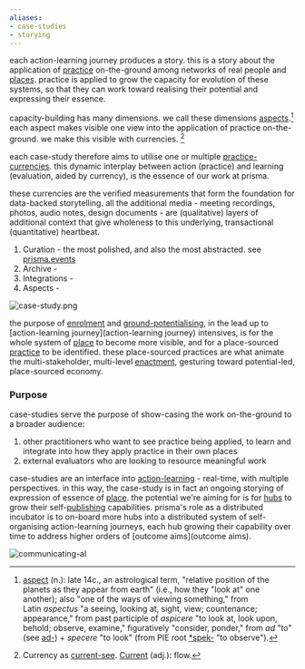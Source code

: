 ```yaml
---
aliases:
- case-studies
- storying
---
```


each action-learning journey produces a story. this is a story about the application of [practice](/glossary/Practice.md) on-the-ground among networks of real people and [places](/glossary/Place.md). practice is applied to grow the capacity for evolution of these systems, so that they can work toward realising their potential and expressing their essence. 

capacity-building has many dimensions. we call these dimensions [aspects](/patterns/aspects).[^1] each aspect makes visible one view into the application of practice on-the-ground. we make this visible with currencies. [^2]

each case-study therefore aims to utilise one or multiple [practice-currencies](/processes/process-infrastructuring/practice-currencies.md). this dynamic interplay between action (practice) and learning (evaluation, aided by currency), is the essence of our work at prisma.

these currencies are the verified measurements that form the foundation for data-backed storytelling. all the additional media - meeting recordings, photos, audio notes, design documents - are (qualitative) layers of additional context that give wholeness to this underlying, transactional (quantitative) heartbeat. 

1. Curation - the most polished, and also the most abstracted. see [prisma.events](https://website.)
2. Archive - 
3. Integrations - 
4. Aspects - 

![case-study.png](/case-study.png)

the purpose of [enrolment](/processes/enrolment.md) and [ground-potentialising](/processes/ground-potentialising.md), in the lead up to [action-learning journey](action-learning journey) intensives, is for the whole system of [place](/glossary/Place.md) to become more visible, and for a place-sourced [practice](/glossary/Practice.md) to be identified. these place-sourced practices are what animate the multi-stakeholder, multi-level [enactment](/processes/enactment), gesturing toward potential-led, place-sourced economy. 

### Purpose

case-studies serve the purpose of show-casing the work on-the-ground to a broader audience:

1. other practitioners who want to see practice being applied, to learn and integrate into how they apply practice in their own places
2. external evaluators who are looking to resource meaningful work

case-studies are an interface into [action-learning](/patterns/action-learning.md) - real-time, with multiple perspectives. in this way, the case-study is in fact an ongoing storying of expression of essence of [place](/glossary/Place.md). the potential we're aiming for is for [hubs](/collaborators/communities%20of%20place/hubs.md) to grow their self-[publishing](/processes/process-infrastructuring/publishing.md) capabilities. prisma's role as a distributed incubator is to on-board more hubs into a distributed system of self-organising action-learning journeys, each hub growing their capability over time to address higher orders of [outcome aims](outcome aims). 

![communicating-al](/communicating-al.png)


[^1]: [aspect](https://www.etymonline.com/word/aspect) (n.): late 14c., an astrological term, "relative position of the planets as they appear from earth" (i.e., how they "look at" one another); also "one of the ways of viewing something," from Latin _aspectus_ "a seeing, looking at, sight, view; countenance; appearance," from past participle of _aspicere_ "to look at, look upon, behold; observe, examine," figuratively "consider, ponder," from _ad_ "to" (see [ad-](https://www.etymonline.com/word/ad- "Etymology, meaning and definition of ad-")) + _specere_ "to look" (from PIE root [*spek-](https://www.etymonline.com/word/*spek- "Etymology, meaning and definition of *spek-") "to observe").

[^2]: Currency as [current-see](https://metacurrency.org/?faq-group=money-vs-currentsees). [Current](https://www.etymonline.com/word/current) (adj.): flow.
